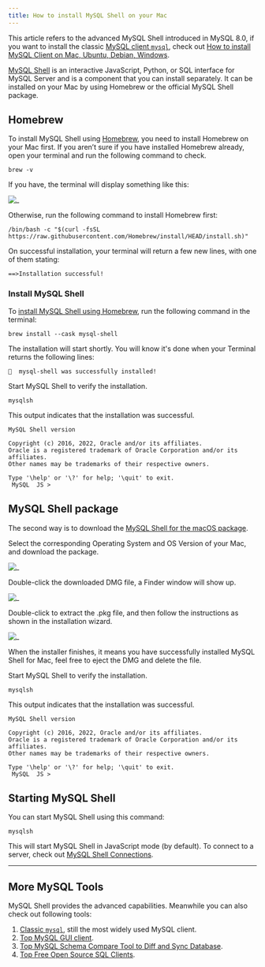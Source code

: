 ```yaml
---
title: How to install MySQL Shell on your Mac
---
```


<HintBlock type="info">

This article refers to the advanced MySQL Shell introduced in MySQL 8.0, if you want to install the classic [MySQL client `mysql`](https://dev.mysql.com/doc/refman/8.0/en/mysql.html), check out [How to install MySQL Client on Mac, Ubuntu, Debian, Windows](/reference/mysql/how-to/how-to-install-mysql-client-on-mac-ubuntu-centos-windows).

</HintBlock>

[MySQL Shell](https://dev.mysql.com/doc/mysql-shell/8.0/en/) is an interactive JavaScript, Python, or SQL interface for MySQL Server and is a component that you can install separately. It can be installed on your Mac by using Homebrew or the official MySQL Shell package.

## Homebrew

To install MySQL Shell using [Homebrew](https://brew.sh/), you need to install Homebrew on your Mac first. If you aren’t sure if you have installed Homebrew already, open your terminal and run the following command to check.

```text
brew -v
```

If you have, the terminal will display something like this:

![_](/content/reference/mysql/how-to/how-to-install-mysql-shell-on-macos/brew-version.webp)

Otherwise, run the following command to install Homebrew first:

```text
/bin/bash -c "$(curl -fsSL https://raw.githubusercontent.com/Homebrew/install/HEAD/install.sh)"
```

On successful installation, your terminal will return a few new lines, with one of them stating:

```plain
==>Installation successful!
```

### Install MySQL Shell

To [install MySQL Shell using Homebrew](https://formulae.brew.sh/cask/mysql-shell), run the following command in the terminal:

```text
brew install --cask mysql-shell
```

The installation will start shortly. You will know it's done when your Terminal returns the following lines:

```plain
🍺  mysql-shell was successfully installed!
```

Start MySQL Shell to verify the installation.

```text
mysqlsh
```

This output indicates that the installation was successful.

```plain
MySQL Shell version

Copyright (c) 2016, 2022, Oracle and/or its affiliates.
Oracle is a registered trademark of Oracle Corporation and/or its affiliates.
Other names may be trademarks of their respective owners.

Type '\help' or '\?' for help; '\quit' to exit.
 MySQL  JS >
```

## MySQL Shell package

The second way is to download the [MySQL Shell for the macOS package](https://dev.mysql.com/downloads/shell/).

Select the corresponding Operating System and OS Version of your Mac, and download the package.

![_](/content/reference/mysql/how-to/how-to-install-mysql-shell-on-macos/mac-version.webp)

Double-click the downloaded DMG file, a Finder window will show up.

![_](/content/reference/mysql/how-to/how-to-install-mysql-shell-on-macos/mysql-shell-pkg.webp)

Double-click to extract the .pkg file, and then follow the instructions as shown in the installation wizard.

![_](/content/reference/mysql/how-to/how-to-install-mysql-shell-on-macos/mysql-install-wizard.webp)

When the installer finishes, it means you have successfully installed MySQL Shell for Mac, feel free to eject the DMG and delete the file.

Start MySQL Shell to verify the installation.

```text
mysqlsh
```

This output indicates that the installation was successful.

```plain
MySQL Shell version

Copyright (c) 2016, 2022, Oracle and/or its affiliates.
Oracle is a registered trademark of Oracle Corporation and/or its affiliates.
Other names may be trademarks of their respective owners.

Type '\help' or '\?' for help; '\quit' to exit.
 MySQL  JS >
```

## Starting MySQL Shell

You can start MySQL Shell using this command:

```text
mysqlsh
```

This will start MySQL Shell in JavaScript mode (by default). To connect to a server, check out [MySQL Shell Connections](https://dev.mysql.com/doc/mysql-shell/8.0/en/mysql-shell-connections.html).

---

## More MySQL Tools

MySQL Shell provides the advanced capabilities. Meanwhile you can also check out following tools:

1. [Classic `mysql`](/reference/mysql/how-to/how-to-install-mysql-client-on-mac-ubuntu-centos-windows), still the most widely used MySQL client.
1. [Top MySQL GUI client](/blog/top-mysql-gui-client).
1. [Top MySQL Schema Compare Tool to Diff and Sync Database](/blog/top-mysql-schema-compare-tools).
1. [Top Free Open Source SQL Clients](/blog/top-open-source-sql-clients).

